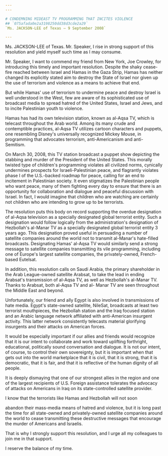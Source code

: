 ```yaml
---
---

# CONDEMNING MIDEAST TV PROGRAMMING THAT INCITES VIOLENCE
## `075afada0e2a3198250dd38d3cde2a29`
`Ms. JACKSON-LEE of Texas — 9 September 2008`

---
```



Ms. JACKSON-LEE of Texas. Mr. Speaker, I rise in strong support of 
this resolution and yield myself such time as I may consume.

Mr. Speaker, I want to commend my friend from New York, Joe Crowley, 
for introducing this timely and important resolution. Despite the shaky 
cease-fire reached between Israel and Hamas in the Gaza Strip, Hamas 
has neither changed its explicitly stated aim to destroy the State of 
Israel nor given up the use of terrorism and violence as a means to 
achieve that end.

But while Hamas' use of terrorism to undermine peace and destroy 
Israel is well understood in the West, few are aware of its 
sophisticated use of broadcast media to spread hatred of the United 
States, Israel and Jews, and to incite Palestinian youth to violence.

Hamas has had its own television station, known as al-Aqsa TV, which 
is telecast throughout the Arab world. Among its many crude and 
contemptible practices, al-Aqsa TV utilizes cartoon characters and 
puppets, one resembling Disney's universally recognized Mickey Mouse, 
in programming that advocates terrorism, anti-Americanism and anti-
Semitism.

On March 30, 2008, this TV station broadcast a puppet show depicting 
the stabbing and murder of the President of the United States. This 
morally twisted type of children's programming violates all civilized 
norms, cynically undermines prospects for Israeli-Palestinian peace, 
and flagrantly violates phase I of the U.S.-backed roadmap for peace, 
calling for an end to incitement in Palestinian society. It even 
stigmatizes the Palestinian people who want peace, many of them 
fighting every day to ensure that there is an opportunity for 
collaboration and dialogue and peaceful discussion with Israel. In 
fact, I would imagine that children who are watching are certainly not 
children who are intending to grow up to be terrorists.

The resolution puts this body on record supporting the overdue 
designation of al-Aqsa television as a specially designated global 
terrorist entity. Such a designation would follow logically from the 
administration's designation of Hezbollah's al-Manar TV as a specially 
designated global terrorist entity 3 years ago. This designation proved 
useful in persuading a number of satellite companies around the world 
not to transmit al-Manar's hate-filled broadcasts. Designating Hamas' 
al-Aqsa TV would similarly send a strong message to satellite companies 
transmitting its vile programming, including one of Europe's largest 
satellite companies, the privately-owned, French-based Eutelsat.

In addition, this resolution calls on Saudi Arabia, the primary 
shareholder in the Arab League-owned satellite Arabsat, to take the 
lead in ending Arabsat's transmission of al-Aqsa TV, as well as 
Hezbollah's al-Manar TV. Thanks to Arabsat, both al-Aqsa TV and al-
Manar TV are seen throughout the Middle East and beyond.

Unfortunately, our friend and ally Egypt is also involved in 
transmissions of hate media. Egypt's state-owned satellite, NileSat, 
broadcasts at least two terrorist mouthpieces, the Hezbollah station 
and the Iraq focused station and an Arabic language network affiliated 
with anti-American insurgent activity. This latter network consistently 
telecasts material glorifying insurgents and their attacks on American 
forces.

It would be especially important if our allies and friends would 
recognize that it is our intent to collaborate and work toward 
uplifting forthright, educational, politically sound conversation and 
dialogue. It is not our intent, of course, to control their own 
sovereignty, but it is important when that gets out into the world 
marketplace that it is civil, that it is strong, that it is democratic, 
that it is fair, and that it is reflective of the human dignity of all 
people.

It is deeply dismaying that one of our strongest allies in the region 
and one of the largest recipients of U.S. Foreign assistance tolerates 
the advocacy of attacks on Americans in Iraq on its state-controlled 
satellite provider.

I know that the terrorists like Hamas and Hezbollah will not soon


abandon their mass-media means of hatred and violence, but it is long 
past the time for all state-owned and privately-owned satellite 
companies around the world to cease transmitting these destructive 
messages that encourage the murder of Americans and Israelis.

That is why I strongly support this resolution, and I urge all my 
colleagues to join me in that support.

I reserve the balance of my time.
